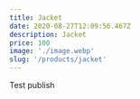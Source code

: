 ```yaml
---
title: Jacket
date: 2020-08-27T12:09:56.467Z
description: Jacket
price: 100
image: './image.webp'
slug: '/products/jacket'
---
```

Test publish